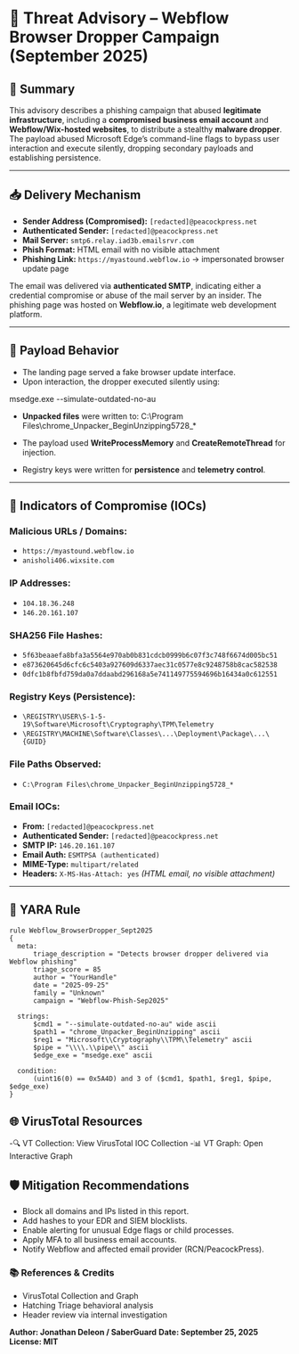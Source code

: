 # 🎯 Threat Advisory – Webflow Browser Dropper Campaign (September 2025)

## 📌 Summary

This advisory describes a phishing campaign that abused **legitimate infrastructure**, including a **compromised business email account** and **Webflow/Wix-hosted websites**,  to distribute a stealthy **malware dropper**. The payload abused Microsoft Edge’s command-line flags to bypass user interaction and execute silently, dropping secondary payloads and establishing persistence.

---

## 📥 Delivery Mechanism

- **Sender Address (Compromised):** `[redacted]@peacockpress.net`
- **Authenticated Sender:** `[redacted]@peacockpress.net`
- **Mail Server:** `smtp6.relay.iad3b.emailsrvr.com`
- **Phish Format:** HTML email with no visible attachment
- **Phishing Link:** `https://myastound.webflow.io` → impersonated browser update page

The email was delivered via **authenticated SMTP**, indicating either a credential compromise or abuse of the mail server by an insider. The phishing page was hosted on **Webflow.io**, a legitimate web development platform.

---

## 🔬 Payload Behavior

- The landing page served a fake browser update interface.
- Upon interaction, the dropper executed silently using:

msedge.exe --simulate-outdated-no-au


- **Unpacked files** were written to:
C:\Program Files\chrome_Unpacker_BeginUnzipping5728_*


- The payload used **WriteProcessMemory** and **CreateRemoteThread** for injection.
- Registry keys were written for **persistence** and **telemetry control**.

---

## 📎 Indicators of Compromise (IOCs)

### Malicious URLs / Domains:
- `https://myastound.webflow.io`
- `anisholi406.wixsite.com`

### IP Addresses:
- `104.18.36.248`
- `146.20.161.107`

### SHA256 File Hashes:
- `5f63beaaefa8bfa3a5564e970ab0b831cdcb0999b6c07f3c748f6674d005bc51`
- `e873620645d6cfc6c5403a927609d6337aec31c0577e8c9248758b8cac582538`
- `0dfc1b8fbfd759da0a7ddaabd296168a5e741149775594696b16434a0c612551`

### Registry Keys (Persistence):
- `\REGISTRY\USER\S-1-5-19\Software\Microsoft\Cryptography\TPM\Telemetry`
- `\REGISTRY\MACHINE\Software\Classes\...\Deployment\Package\...\{GUID}`

### File Paths Observed:
- `C:\Program Files\chrome_Unpacker_BeginUnzipping5728_*`

### Email IOCs:
- **From:** `[redacted]@peacockpress.net`
- **Authenticated Sender:** `[redacted]@peacockpress.net`
- **SMTP IP:** `146.20.161.107`
- **Email Auth:** `ESMTPSA (authenticated)`
- **MIME-Type:** `multipart/related`
- **Headers:** `X-MS-Has-Attach: yes` *(HTML email, no visible attachment)*

---

## 🧪 YARA Rule

```yara
rule Webflow_BrowserDropper_Sept2025
{
  meta:
      triage_description = "Detects browser dropper delivered via Webflow phishing"
      triage_score = 85
      author = "YourHandle"
      date = "2025-09-25"
      family = "Unknown"
      campaign = "Webflow-Phish-Sep2025"

  strings:
      $cmd1 = "--simulate-outdated-no-au" wide ascii
      $path1 = "chrome_Unpacker_BeginUnzipping" ascii
      $reg1 = "Microsoft\\Cryptography\\TPM\\Telemetry" ascii
      $pipe = "\\\\.\\pipe\\" ascii
      $edge_exe = "msedge.exe" ascii

  condition:
      (uint16(0) == 0x5A4D) and 3 of ($cmd1, $path1, $reg1, $pipe, $edge_exe)
}
```
## 🌐 VirusTotal Resources

-🔍 VT Collection: View VirusTotal IOC Collection
-📊 VT Graph: Open Interactive Graph

## 🛡️ Mitigation Recommendations

- Block all domains and IPs listed in this report.
- Add hashes to your EDR and SIEM blocklists.
- Enable alerting for unusual Edge flags or child processes.
- Apply MFA to all business email accounts.
- Notify Webflow and affected email provider (RCN/PeacockPress).

### 📚 References & Credits

- VirusTotal Collection and Graph
- Hatching Triage behavioral analysis
- Header review via internal investigation

**Author: Jonathan Deleon / SaberGuard**
**Date: September 25, 2025**
**License: MIT**
